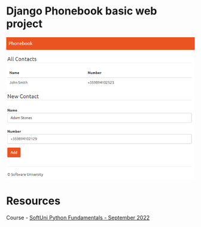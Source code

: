 # Django Phonebook basic web project


<img src="https://github.com/midimitrova/Django-Basic-Web-Project/blob/main/phonebook.png">







# Resources

Course - [SoftUni Python Fundamentals - September 2022](https://softuni.bg/trainings/3840/programming-fundamentals-with-python-september-2022)


